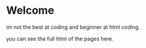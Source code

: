 # Welcome
im not the best at coding and beginner at html coding.

you can see the full html of the pages here.
